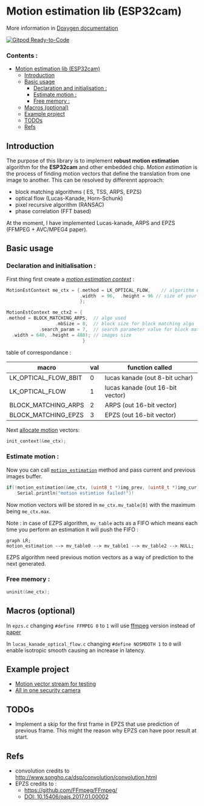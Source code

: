 # Motion estimation lib (ESP32cam)

   More information in [Doxygen documentation](https://thomas-pegot.github.io/esp32-motion)

[![Gitpod Ready-to-Code](https://img.shields.io/badge/Gitpod-Ready--to--Code-blue?logo=gitpod)](https://gitpod.io/#https://github.com/thomas-pegot/camera_web_server)
<H3>Contents :</H3>

- [Motion estimation lib (ESP32cam)](#motion-estimation-lib-esp32cam)
  - [Introduction](#introduction)
  - [Basic usage](#basic-usage)
    - [Declaration and initialisation :](#declaration-and-initialisation-)
    - [Estimate motion :](#estimate-motion-)
    - [Free memory :](#free-memory-)
  - [Macros (optional)](#macros-optional)
  - [Example project](#example-project)
  - [TODOs](#todos)
  - [Refs](#refs)


## Introduction

The purpose of this library is to implement **robust motion estimation** algorithm for the **ESP32cam** and other embedded chip.
_Motion estimation_ is the process of finding motion vectors that define the translation from one image to another. This can be resolved by differennt approach:

 - block matching algorithms ( ES, TSS, ARPS, EPZS)
 - optical flow (Lucas-Kanade, Horn-Schunk)
 - pixel recursive algorithm (RANSAC)
 - phase correlation (FFT based)

At the moment, I have implemented Lucas-kanade, ARPS and EPZS (FFMPEG + AVC/MPEG4 paper).


## Basic usage

### Declaration and initialisation :

First thing first create a [_motion estimation context_](https://thomas-pegot.github.io/esp32-motion/struct_motion_est_context.html) :

```c
MotionEstContext me_ctx = {.method = LK_OPTICAL_FLOW,    // algorithm used
                           .width  = 96,  .height = 96 // size of your image
                           };

MotionEstContext me_ctx2 = {
.method = BLOCK_MATCHING_ARPS,  // algo used 
                  .mbSize = 8,  // block size for block matching algo
            .search_param = 7,  // search parameter value for block matching algo
  .width = 640, .height = 480); // images size
                            }
```

table of correspondance :

| macro  | val  |  function called  |
|---|---|---|
|LK_OPTICAL_FLOW_8BIT| 0 |lucas kanade (out 8-bit uchar)|
|LK_OPTICAL_FLOW | 1 | lucas kanade (out 16-bit vector)|
|BLOCK_MATCHING_ARPS| 2 | ARPS (out 16-bit vector)|
|BLOCK_MATCHING_EPZS| 3 | EPZS (out 16-bit vector)|

Next <a href="https://thomas-pegot.github.io/esp32-motion/motion_8h.html#a307035191f24ff24a02add340d8b4efa">allocate motion</a> vectors:
```c
init_context(&me_ctx);
```

  
### Estimate motion :

Now you can call [`motion_estimation`](https://thomas-pegot.github.io/esp32-motion/motion_8c.html#a8ba35bcbf89a11452927cc1ce2710edd) method and pass current and previous images buffer.

```c
if(!motion_estimation(&me_ctx, (uint8_t *)img_prev, (uint8_t *)img_cur))
    Serial.println("motion estimtion failed!")!
```

Now motion vectors will be stored in `me_ctx.mv_table[0]` with the maximum being `me_ctx.max`.

Note : in case of EZPS algorithm, `mv_table` acts as a FIFO which means each time you perform an estimation it will push the FIFO :
```mermaid
graph LR;
motion_estimation --> mv_table0 --> mv_table1 --> mv_table2 --> NULL;

```

EZPS algorithm need previous motion vectors as a way of prediction to the next generated.


### Free memory :

```c
uninit(&me_ctx);
```

## Macros (optional)

In `epzs.c` changing `#define FFMPEG 0` to `1` will use [ffmpeg](https://github.com/FFmpeg/FFmpeg/) version instead of [paper](https://doi.org/10.15406/oajs.2017.01.00002)

In `lucas_kanade_optical_flow.c` changing `#define NOSMOOTH 1` to `0` will enable isotropic smooth causing an increase in latency.

## Example project

 - [ Motion vector stream for testing](https://github.com/thomas-pegot/camera_web_server)
 - [ All in one security camera ](https://github.com/thomas-pegot/ESP32-CAM_Motion)


## TODOs
 - Implement a skip for the first frame in EPZS that use prediction of previous frame. This might the reason why EPZS can have poor result at start.

## Refs
  - convolution credits to  http://www.songho.ca/dsp/convolution/convolution.html
  - EPZS credits to :
    -  https://github.com/FFmpeg/FFmpeg/
    -  [DOI: 10.15406/oajs.2017.01.00002](https://doi.org/10.15406/oajs.2017.01.00002)
